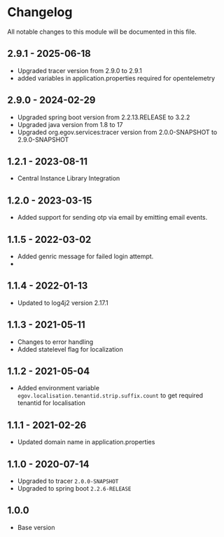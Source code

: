 # Changelog
All notable changes to this module will be documented in this file.

## 2.9.1 - 2025-06-18
- Upgraded tracer version from 2.9.0 to 2.9.1
- added variables in application.properties required for opentelemetry

## 2.9.0 - 2024-02-29
- Upgraded spring boot version from 2.2.13.RELEASE to 3.2.2
- Upgraded java version from 1.8 to 17
- Upgraded org.egov.services:tracer version from 2.0.0-SNAPSHOT to 2.9.0-SNAPSHOT

## 1.2.1 - 2023-08-11
- Central Instance Library Integration

## 1.2.0 - 2023-03-15

- Added support for sending otp via email by emitting email events.

## 1.1.5 - 2022-03-02

- Added genric message for failed login attempt.
- 
## 1.1.4 - 2022-01-13

- Updated to log4j2 version 2.17.1

## 1.1.3 - 2021-05-11

- Changes to error handling
- Added statelevel flag for localization

## 1.1.2 - 2021-05-04

- Added environment variable `egov.localisation.tenantid.strip.suffix.count` to get required tenantid for localisation

## 1.1.1 - 2021-02-26

- Updated domain name in application.properties

## 1.1.0 - 2020-07-14

- Upgraded to tracer `2.0.0-SNAPSHOT`
- Upgraded to spring boot `2.2.6-RELEASE`


## 1.0.0

- Base version
